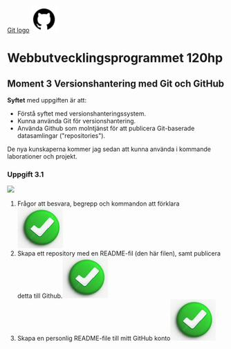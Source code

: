 [Git logo](image-1.png) ![GitHub logo](image.png)

# Webbutvecklingsprogrammet 120hp

## Moment 3 Versionshantering med Git och GitHub

**Syftet** med uppgiften är att:

- Förstå syftet med versionshanteringssystem.
- Kunna använda Git för versionshantering.
- Använda Github som molntjänst för att publicera Git-baserade datasamlingar ("repositories").

De nya kunskaperna kommer jag sedan att kunna använda i kommande laborationer och projekt.

### Uppgift 3.1

[<img src=".image-2.png" width="30" />](image-2.png)
1. Frågor att besvara, begrepp och kommandon att förklara ![Check mark icon width="30"](image-2.png)
2. Skapa ett repository med en README-fil (den här filen), samt publicera detta till Github.![Check mark icon](image-3.png)
3. Skapa en personlig README-file till mitt GitHub konto![Check mark icon width="30"](image-4.png)
